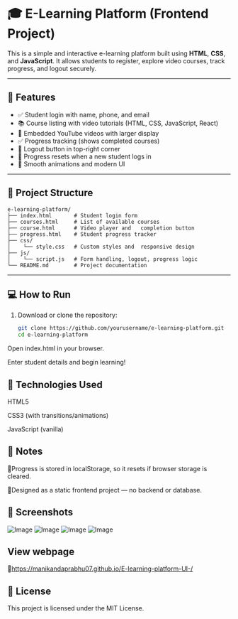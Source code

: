 # 🎓 E-Learning Platform (Frontend Project)

This is a simple and interactive e-learning platform built using **HTML**, **CSS**, and **JavaScript**. It allows students to register, explore video courses, track progress, and logout securely.

---

## 🚀 Features

- ✅ Student login with name, phone, and email
- 📚 Course listing with video tutorials (HTML, CSS, JavaScript, React)
- 🎥 Embedded YouTube videos with larger display
- ✅ Progress tracking (shows completed courses)
- 🔐 Logout button in top-right corner
- 🧹 Progress resets when a new student logs in
- 🎨 Smooth animations and modern UI

---

## 📂 Project Structure

```
e-learning-platform/
├── index.html       # Student login form
├── courses.html     # List of available courses
├── course.html      # Video player and   completion button
├── progress.html    # Student progress tracker
├── css/
│    └── style.css   # Custom styles and  responsive design
├── js/
│    └── script.js   # Form handling, logout, progress logic
└── README.md        # Project documentation

```
---

## 💻 How to Run

1. Download or clone the repository:
   ```bash
   git clone https://github.com/yourusername/e-learning-platform.git
   cd e-learning-platform
Open index.html in your browser.

Enter student details and begin learning!

## 🔧 Technologies Used

HTML5

CSS3 (with transitions/animations)

JavaScript (vanilla)

## 📌 Notes

📍Progress is stored in localStorage, so it resets if browser storage is cleared.

📍Designed as a static frontend project — no backend or database.

## 📸 Screenshots

![Image](https://github.com/user-attachments/assets/46ab0e5f-eae9-4a42-9c41-ed68f880fd31)
![Image](https://github.com/user-attachments/assets/3963af5c-0d32-47ce-a678-3f8039c48c2a)
![Image](https://github.com/user-attachments/assets/52df38c6-c532-403e-9e31-0858e084b4fe)
![Image](https://github.com/user-attachments/assets/f7632b1f-4047-40f1-a193-ba4cc9f111d0)

## View webpage
🔗https://manikandaprabhu07.github.io/E-learning-platform-UI-/
## 📄 License
This project is licensed under the MIT License.

